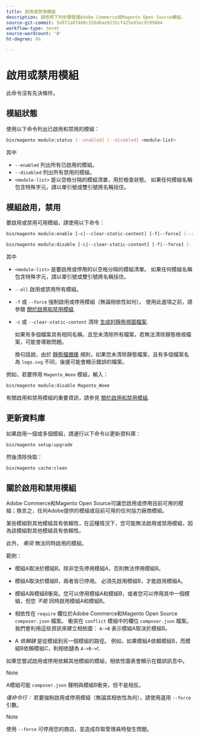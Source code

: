 ```yaml
---
title: 啟用或禁用模組
description: 請依照下列步驟管理Adobe Commerce或Magento Open Source模組。
source-git-commit: 5e072a87480c326d6ae9235cf425e63ec9199684
workflow-type: tm+mt
source-wordcount: '0'
ht-degree: 0%

---
```



# 啟用或禁用模組

此命令沒有先決條件。

## 模組狀態

使用以下命令列出已啟用和禁用的模組：

```bash
bin/magento module:status [--enabled] [--disabled] <module-list>
```

其中

* `--enabled` 列出所有已啟用的模組。
* `--disabled` 列出所有禁用的模組。
* `<module-list>` 是以空格分隔的模組清單，用於檢查狀態。 如果任何模組名稱包含特殊字元，請以單引號或雙引號將名稱括住。

## 模組啟用，禁用

要啟用或禁用可用模組，請使用以下命令：

```bash
bin/magento module:enable [-c|--clear-static-content] [-f|--force] [--all] <module-list>
```

```bash
bin/magento module:disable [-c|--clear-static-content] [-f|--force] [--all] <module-list>
```

其中

* `<module-list>` 是要啟用或停用的以空格分隔的模組清單。 如果任何模組名稱包含特殊字元，請以單引號或雙引號將名稱括住。
* `--all` 啟用或禁用所有模組。
* `-f` 或 `--force` 強制啟用或停用模組（無論相依性如何）。 使用此選項之前，請參閱 [關於啟用和禁用模組](#about-enabling-and-disabling-modules).
* `-c` 或 `--clear-static-content` 清除 [生成的靜態視圖檔案](../../configuration/cli/static-view-file-deployment.md).

   如果有多個檔案具有相同名稱，且您未清除所有檔案，若無法清除靜態檢視檔案，可能會導致問題。

   換句話說，由於 [靜態檔備援](../../configuration/cli/static-view-file-deployment.md) 規則，如果您未清除靜態檔案，且有多個檔案名為 `logo.svg` 不同，後援可能會顯示錯誤的檔案。

例如，若要停用 `Magento_Weee` 模組，輸入：

```bash
bin/magento module:disable Magento_Weee
```

有關啟用和禁用模組的重要資訊，請參見 [關於啟用和禁用模組](#about-enabling-and-disabling-modules).

## 更新資料庫

如果啟用一個或多個模組，請運行以下命令以更新資料庫：

```bash
bin/magento setup:upgrade
```

然後清除快取：

```bash
bin/magento cache:clean
```

## 關於啟用和禁用模組

Adobe Commerce和Magento Open Source可讓您啟用或停用目前可用的模組；換言之，任何Adobe提供的模組或目前可用的任何協力廠商模組。

某些模組對其他模組具有依賴性，在這種情況下，您可能無法啟用或禁用模組，因為該模組對其他模組具有依賴性。

此外， *衝突* 無法同時啟用的模組。

範例：

* 模組A取決於模組B。除非您先停用模組A，否則無法停用模組B。

* 模組A取決於模組B，兩者皆已停用。 必須先啟用模組B，才能啟用模組A。

* 模組A與模組B衝突。您可以停用模組A和模組B，或者您可以停用其中一個模組，但您 *不能* 同時啟用模組A和模組B。

* 相依性在 `require` 欄位於Adobe Commerce和Magento Open Source `composer.json` 檔案。 衝突在 `conflict` 模組中的欄位 `composer.json` 檔案。 我們會利用這些資訊來建立相依圖： `A->B` 表示模組A取決於模組B。

* A *依賴鏈* 是從模組到另一個模組的路徑。 例如，如果模組A依賴模組B，而模組B依賴模組C，則相依鏈為 `A->B->C`.

如果您嘗試啟用或停用依賴其他模組的模組，相依性圖表會顯示在錯誤訊息中。

>[!NOTE]
>
>A模組可能 `composer.json` 聲明與模組B衝突，但不是相反。

*僅命令行：* 若要強制啟用或停用模組（無論其相依性為何），請使用選用 `--force` 引數。

>[!NOTE]
>
>使用 `--force` 可停用您的商店，並造成存取管理員時發生問題。
